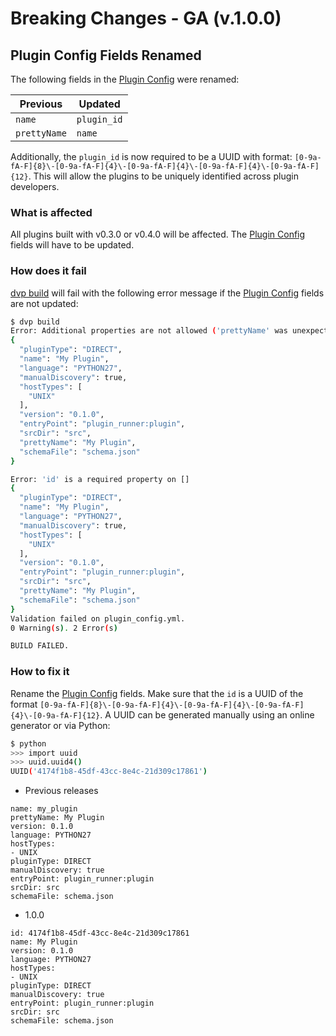 # Breaking Changes - GA (v.1.0.0)

## Plugin Config Fields Renamed
The following fields in the [Plugin Config](../../References/Plugin_Config.md) were renamed:

| Previous | Updated |
| -------- | ------- |
| `name` | `plugin_id` |
| `prettyName` | `name` |

Additionally, the `plugin_id` is now required to be a UUID with format: `[0-9a-fA-F]{8}\-[0-9a-fA-F]{4}\-[0-9a-fA-F]{4}\-[0-9a-fA-F]{4}\-[0-9a-fA-F]{12}`. This will allow the plugins to be uniquely identified across plugin developers.

### What is affected
All plugins built with v0.3.0 or v0.4.0 will be affected. The [Plugin Config](../../References/Plugin_Config.md) fields will have to be updated.

### How does it fail
[dvp build](../../References/CLI.md#build) will fail with the following error message if the [Plugin Config](../../References/Plugin_Config.md) fields are not updated:

```bash
$ dvp build
Error: Additional properties are not allowed ('prettyName' was unexpected) on []
{
  "pluginType": "DIRECT", 
  "name": "My Plugin", 
  "language": "PYTHON27", 
  "manualDiscovery": true, 
  "hostTypes": [
    "UNIX"
  ], 
  "version": "0.1.0", 
  "entryPoint": "plugin_runner:plugin", 
  "srcDir": "src", 
  "prettyName": "My Plugin", 
  "schemaFile": "schema.json"
}

Error: 'id' is a required property on []
{
  "pluginType": "DIRECT", 
  "name": "My Plugin", 
  "language": "PYTHON27", 
  "manualDiscovery": true, 
  "hostTypes": [
    "UNIX"
  ], 
  "version": "0.1.0", 
  "entryPoint": "plugin_runner:plugin", 
  "srcDir": "src", 
  "prettyName": "My Plugin", 
  "schemaFile": "schema.json"
}
Validation failed on plugin_config.yml. 
0 Warning(s). 2 Error(s) 

BUILD FAILED.
```

### How to fix it
Rename the [Plugin Config](../../References/Plugin_Config.md) fields. Make sure that the `id` is a UUID of the format `[0-9a-fA-F]{8}\-[0-9a-fA-F]{4}\-[0-9a-fA-F]{4}\-[0-9a-fA-F]{4}\-[0-9a-fA-F]{12}`. A UUID can be generated manually using an online generator or via Python:

```bash
$ python
>>> import uuid
>>> uuid.uuid4()
UUID('4174f1b8-45df-43cc-8e4c-21d309c17861')
```

* Previous releases

```
name: my_plugin
prettyName: My Plugin
version: 0.1.0
language: PYTHON27
hostTypes:
- UNIX
pluginType: DIRECT
manualDiscovery: true
entryPoint: plugin_runner:plugin
srcDir: src
schemaFile: schema.json
```

* 1.0.0

```
id: 4174f1b8-45df-43cc-8e4c-21d309c17861
name: My Plugin
version: 0.1.0
language: PYTHON27
hostTypes:
- UNIX
pluginType: DIRECT
manualDiscovery: true
entryPoint: plugin_runner:plugin
srcDir: src
schemaFile: schema.json
```